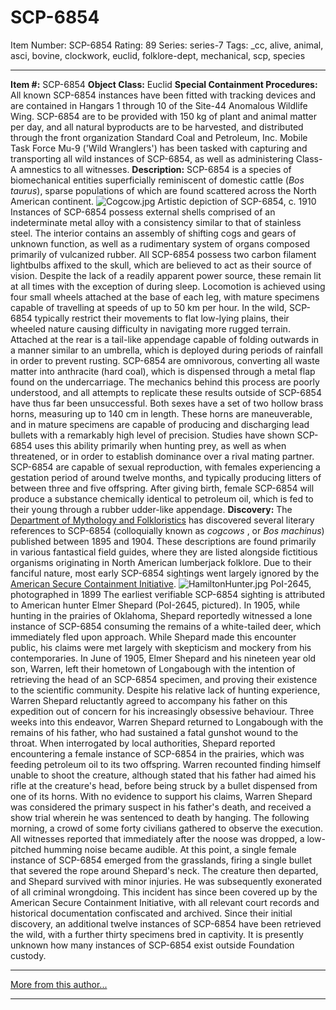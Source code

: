 # SCP-6854
Item Number: SCP-6854
Rating: 89
Series: series-7
Tags: _cc, alive, animal, asci, bovine, clockwork, euclid, folklore-dept, mechanical, scp, species

---

**Item #:** SCP-6854
**Object Class:** Euclid
**Special Containment Procedures:** All known SCP-6854 instances have been fitted with tracking devices and are contained in Hangars 1 through 10 of the Site-44 Anomalous Wildlife Wing. SCP-6854 are to be provided with 150 kg of plant and animal matter per day, and all natural byproducts are to be harvested, and distributed through the front organization Standard Coal and Petroleum, Inc.
Mobile Task Force Mu-9 ('Wild Wranglers') has been tasked with capturing and transporting all wild instances of SCP-6854, as well as administering Class-A amnestics to all witnesses.
**Description:** SCP-6854 is a species of biomechanical entities superficially reminiscent of domestic cattle (_Bos taurus_), sparse populations of which are found scattered across the North American continent.
![Cogcow.jpg](https://upload.wikimedia.org/wikipedia/commons/3/37/Cogcow.jpg)
Artistic depiction of SCP-6854, c. 1910
Instances of SCP-6854 possess external shells comprised of an indeterminate metal alloy with a consistency similar to that of stainless steel. The interior contains an assembly of shifting cogs and gears of unknown function, as well as a rudimentary system of organs composed primarily of vulcanized rubber.
All SCP-6854 possess two carbon filament lightbulbs affixed to the skull, which are believed to act as their source of vision. Despite the lack of a readily apparent power source, these remain lit at all times with the exception of during sleep. Locomotion is achieved using four small wheels attached at the base of each leg, with mature specimens capable of travelling at speeds of up to 50 km per hour. In the wild, SCP-6854 typically restrict their movements to flat low-lying plains, their wheeled nature causing difficulty in navigating more rugged terrain.
Attached at the rear is a tail-like appendage capable of folding outwards in a manner similar to an umbrella, which is deployed during periods of rainfall in order to prevent rusting. SCP-6854 are omnivorous, converting all waste matter into anthracite (hard coal), which is dispensed through a metal flap found on the undercarriage. The mechanics behind this process are poorly understood, and all attempts to replicate these results outside of SCP-6854 have thus far been unsuccessful.
Both sexes have a set of two hollow brass horns, measuring up to 140 cm in length. These horns are maneuverable, and in mature specimens are capable of producing and discharging lead bullets with a remarkably high level of precision. Studies have shown SCP-6854 uses this ability primarily when hunting prey, as well as when threatened, or in order to establish dominance over a rival mating partner.
SCP-6854 are capable of sexual reproduction, with females experiencing a gestation period of around twelve months, and typically producing litters of between three and five offspring. After giving birth, female SCP-6854 will produce a substance chemically identical to petroleum oil, which is fed to their young through a rubber udder-like appendage.
**Discovery:** The [Department of Mythology and Folkloristics](/scp-6835) has discovered several literary references to SCP-6854 (colloquially known as _cogcows_ , or _Bos machinus_) published between 1895 and 1904. These descriptions are found primarily in various fantastical field guides, where they are listed alongside fictitious organisms originating in North American lumberjack folklore. Due to their fanciful nature, most early SCP-6854 sightings went largely ignored by the [American Secure Containment Initiative](/scp-6097).
![HamiltonHunter.jpg](https://upload.wikimedia.org/wikipedia/commons/3/30/HamiltonHunter.jpg)
PoI-2645, photographed in 1899
The earliest verifiable SCP-6854 sighting is attributed to American hunter Elmer Shepard (PoI-2645, pictured). In 1905, while hunting in the prairies of Oklahoma, Shepard reportedly witnessed a lone instance of SCP-6854 consuming the remains of a white-tailed deer, which immediately fled upon approach.
While Shepard made this encounter public, his claims were met largely with skepticism and mockery from his contemporaries. In June of 1905, Elmer Shepard and his nineteen year old son, Warren, left their hometown of Longabough with the intention of retrieving the head of an SCP-6854 specimen, and proving their existence to the scientific community. Despite his relative lack of hunting experience, Warren Shepard reluctantly agreed to accompany his father on this expedition out of concern for his increasingly obsessive behaviour.
Three weeks into this endeavor, Warren Shepard returned to Longabough with the remains of his father, who had sustained a fatal gunshot wound to the throat. When interrogated by local authorities, Shepard reported encountering a female instance of SCP-6854 in the prairies, which was feeding petroleum oil to its two offspring. Warren recounted finding himself unable to shoot the creature, although stated that his father had aimed his rifle at the creature's head, before being struck by a bullet dispensed from one of its horns.
With no evidence to support his claims, Warren Shepard was considered the primary suspect in his father's death, and received a show trial wherein he was sentenced to death by hanging. The following morning, a crowd of some forty civilians gathered to observe the execution. All witnesses reported that immediately after the noose was dropped, a low-pitched humming noise became audible. At this point, a single female instance of SCP-6854 emerged from the grasslands, firing a single bullet that severed the rope around Shepard's neck. The creature then departed, and Shepard survived with minor injuries. He was subsequently exonerated of all criminal wrongdoing.
This incident has since been covered up by the American Secure Containment Initiative, with all relevant court records and historical documentation confiscated and archived. Since their initial discovery, an additional twelve instances of SCP-6854 have been retrieved the wild, with a further thirty specimens bred in captivity. It is presently unknown how many instances of SCP-6854 exist outside Foundation custody.
* * *
[More from this author...](http://scp-wiki.wikidot.com/dr-leonerd-s-author-page)
* * *